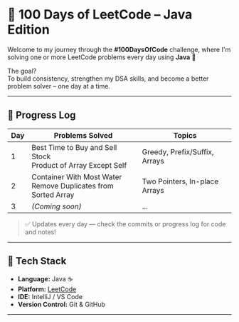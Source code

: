 # 🧠 100 Days of LeetCode – Java Edition

Welcome to my journey through the **#100DaysOfCode** challenge, where I'm solving one or more LeetCode problems every day using **Java** 🚀

The goal?  
To build consistency, strengthen my DSA skills, and become a better problem solver – one day at a time.

---

## 📅 Progress Log

| Day | Problems Solved | Topics |
|-----|------------------|--------|
| 1   | Best Time to Buy and Sell Stock<br>Product of Array Except Self | Greedy, Prefix/Suffix, Arrays |
| 2   | Container With Most Water<br>Remove Duplicates from Sorted Array | Two Pointers, In-place Arrays |
| 3   | *(Coming soon)* | ... |

> ✅ Updates every day — check the commits or progress log for code and notes!

---

## 🔧 Tech Stack

- **Language:** Java ☕  
- **Platform:** [LeetCode](https://leetcode.com/)  
- **IDE:** IntelliJ / VS Code  
- **Version Control:** Git & GitHub

---



